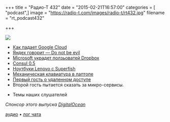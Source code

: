 +++
title = "Радио-Т 432"
date = "2015-02-21T16:57:00"
categories = [ "podcast",]
image = "https://radio-t.com/images/radio-t/rt432.jpg"
filename = "rt_podcast432"

+++

![](https://radio-t.com/images/radio-t/rt432.jpg)

* [Как падает Google Cloud](https://status.cloud.google.com/incident/compute/15045)
* [Яндех говорит — Do not be evil](http://habrahabr.ru/post/250887/)
* [Microsoft украдет ползьоватей Dropbox](http://www.slashgear.com/microsoft-baits-dropbox-users-with-100-gb-onedrive-space-20369811/)
* [Consul 0.5](http://prsm.tc/gltq6Z)
* [Ноутбуки Lenovo с Superfish ](http://habrahabr.ru/post/251069/)
* [Механическая клавиатура в лаптопе](http://prsm.tc/oS251x)
* [Первый гость о удаленном доступе](http://www.parallels.com/products/access/features/)
* Второй гость пытается сказать за микро-сервисы.
- Темы наших слушателей

_Спонсор этого выпуска [DigitalOcean](https://www.digitalocean.com)_

[аудио](https://cdn.radio-t.com/rt_podcast432.mp3) • [лог чата](http://chat.radio-t.com/logs/radio-t-432.html)
<audio src="https://cdn.radio-t.com/rt_podcast432.mp3" preload="none"></audio>
